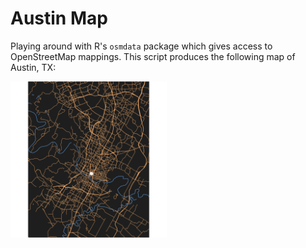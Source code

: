 # Austin Map

Playing around with R's `osmdata` package which gives access to OpenStreetMap mappings. This script produces the following map of Austin, TX: 

<img src="austin_map.png" alt="ATX_R" width="250" height="250"/>
